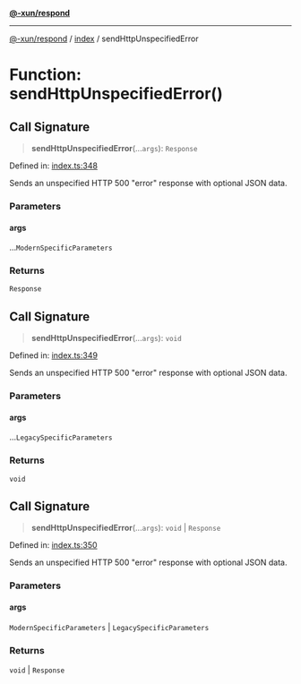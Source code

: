 [**@-xun/respond**](../../README.md)

***

[@-xun/respond](../../README.md) / [index](../README.md) / sendHttpUnspecifiedError

# Function: sendHttpUnspecifiedError()

## Call Signature

> **sendHttpUnspecifiedError**(...`args`): `Response`

Defined in: [index.ts:348](https://github.com/Xunnamius/api-utils/blob/dc547be746591c271280b9971411391f9b2053f2/packages/respond/src/index.ts#L348)

Sends an unspecified HTTP 500 "error" response with optional JSON data.

### Parameters

#### args

...`ModernSpecificParameters`

### Returns

`Response`

## Call Signature

> **sendHttpUnspecifiedError**(...`args`): `void`

Defined in: [index.ts:349](https://github.com/Xunnamius/api-utils/blob/dc547be746591c271280b9971411391f9b2053f2/packages/respond/src/index.ts#L349)

Sends an unspecified HTTP 500 "error" response with optional JSON data.

### Parameters

#### args

...`LegacySpecificParameters`

### Returns

`void`

## Call Signature

> **sendHttpUnspecifiedError**(...`args`): `void` \| `Response`

Defined in: [index.ts:350](https://github.com/Xunnamius/api-utils/blob/dc547be746591c271280b9971411391f9b2053f2/packages/respond/src/index.ts#L350)

Sends an unspecified HTTP 500 "error" response with optional JSON data.

### Parameters

#### args

`ModernSpecificParameters` | `LegacySpecificParameters`

### Returns

`void` \| `Response`
